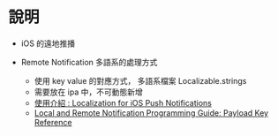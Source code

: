 # 說明

* iOS 的遠地推播

* Remote Notification 多語系的處理方式
  * 使用 key value 的對應方式， 多語系檔案 Localizable.strings
  * 需要放在 ipa 中，不可動態新增
  * [使用介紹 : Localization for iOS Push Notifications](https://medium.com/@hillhung/localization-for-ios-push-notifications-cea871042a28)
  * [Local and Remote Notification Programming Guide: Payload Key Reference](https://developer.apple.com/library/archive/documentation/NetworkingInternet/Conceptual/RemoteNotificationsPG/PayloadKeyReference.html)
